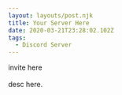 ```yaml
---
layout: layouts/post.njk
title: Your Server Here
date: 2020-03-21T23:28:02.102Z
tags:
  - Discord Server
---
```

invite here\
\
desc here.